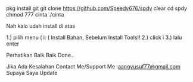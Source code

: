 #
pkg install git
git clone https://github.com/Speedy676/spdy
clear
cd spdy
chmod 777 cinta
./cinta

Nah kalo udah install di atas 

1.) pilih menu    ( i: ( Install Bahan, Sebelum Install Tools!! 
2.) click i
3.) lalu enter

Perhatikan Baik Baik 
Done..

Jika Ada Kesalahan Contact Me/Support Me :aangyusuf77@gmail.com  Supaya Saya Update 

